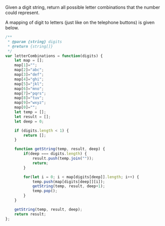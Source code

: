 Given a digit string, return all possible letter combinations that the number could represent.

A mapping of digit to letters (just like on the telephone buttons) is given below.


```js
/**
 * @param {string} digits
 * @return {string[]}
 */
var letterCombinations = function(digits) {
    let map = [];
    map[1]="";
    map[2]="abc";
    map[3]="def";
    map[4]="ghi";
    map[5]="jkl";
    map[6]="mno";
    map[7]="pqrs";
    map[8]="tuv";
    map[9]="wxyz";
    map[0]="";
    let temp = [];
    let result = [];
    let deep = 0;

    if (digits.length < 1) {
        return [];
    }

    function getString(temp, result, deep) {
        if(deep === digits.length) {
            result.push(temp.join(""));
            return;
        }

        for(let i = 0; i < map[digits[deep]].length; i++) {
            temp.push(map[digits[deep]][i]);
            getString(temp, result, deep+1);
            temp.pop();
        }
    }

    getString(temp, result, deep);
    return result;
};
```
